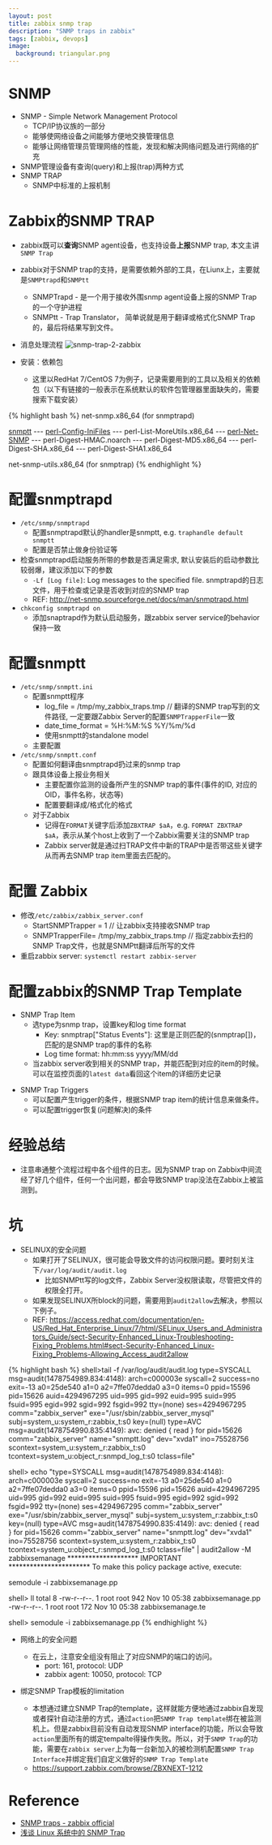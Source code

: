 ```yaml
---
layout: post
title: zabbix snmp trap
description: "SNMP traps in zabbix"
tags: [zabbix, devops]
image:
  background: triangular.png
---
```


# SNMP #

* SNMP - Simple Network Management Protocol
  - TCP/IP协议族的一部分
  - 能够使网络设备之间能够方便地交换管理信息
  - 能够让网络管理员管理网络的性能，发现和解决网络问题及进行网络的扩充
* SNMP管理设备有查询(query)和上报(trap)两种方式
* SNMP TRAP
  - SNMP中标准的上报机制

# Zabbix的SNMP TRAP #
* zabbix既可以**查询**SNMP agent设备，也支持设备**上报**SNMP trap, 本文主讲`SNMP Trap`
* zabbix对于SNMP trap的支持，是需要依赖外部的工具，在Liunx上，主要就是`SNMPtrapd`和`SNMPtt`
  - SNMPTrapd - 是一个用于接收外围snmp agent设备上报的SNMP Trap的一个守护进程
  - SNMPtt - Trap Translator， 简单说就是用于翻译或格式化SNMP Trap的，最后将结果写到文件。

* 消息处理流程
![snmp-trap-2-zabbix](http://www.plantuml.com/plantuml/png/RKwz3e9039xjKpGuym8C9ZeO1pKcEBaLQU2IetSvgl3u7g90Z9sQxzzJK7CtdaGnbyPlAnQ5mlMOtAWeJ8yvXoS7FBXM4rmVJLNhpZuOLdvXRQDL0_do3wo0drjIrwZU6yj_oR5wR0QM4kCWW6bVkfaBCypFfmiEFqmWfb-9PdWdQx4cAMqC6y4t_rsG3MPfBIdFMHZrs0KJCUigM0xwCJTEZBg0XCBT7F02)

* 安装：依赖包
   - 这里以RedHat 7/CentOS 7为例子，记录需要用到的工具以及相关的依赖包（以下有链接的一般表示在系统默认的软件包管理器里面缺失的，需要搜索下载安装）

{% highlight bash %}
net-snmp.x86_64 (for snmptrapd)

[snmptt](http://rpm.pbone.net/index.php3/stat/4/idpl/27126799/dir/redhat_el_7/com/snmptt-1.4-0.9.beta2.el7.noarch.rpm.html)
   \--- [perl-Config-IniFiles](http://rpm.pbone.net/index.php3/stat/4/idpl/29944336/dir/redhat_el_7/com/perl-Config-IniFiles-2.83-4.1.noarch.rpm.html) 
        \--- perl-List-MoreUtils.x86_64
   \--- [perl-Net-SNMP](http://rpm.pbone.net/index.php3/stat/4/idpl/6028905/dir/redhat_7.x/com/perl-Net-SNMP-v5.0.1-1.pp-rh73.noarch.rpm.html)
        \--- perl-Digest-HMAC.noarch
        \--- perl-Digest-MD5.x86_64
        \--- perl-Digest-SHA.x86_64
        \--- perl-Digest-SHA1.x86_64

net-snmp-utils.x86_64 (for snmptrap)
{% endhighlight %}

# 配置snmptrapd #
* `/etc/snmp/snmptrapd`
  - 配置snmptrapd默认的handler是snmptt, e.g. `traphandle default snmptt`
  - 配置是否禁止做身份验证等
* 检查snmptrapd启动服务所带的参数是否满足需求, 默认安装后的启动参数比较弱爆，建议添加以下的参数
  - `-Lf [Log file]`: Log messages to the specified file. snmptrapd的日志文件，用于检查或记录是否收到对应的SNMP trap
  - REF: http://net-snmp.sourceforge.net/docs/man/snmptrapd.html
* `chkconfig snmptrapd on`
  + 添加snaptrapd作为默认启动服务，跟zabbix server service的behavior保持一致

# 配置snmptt #
* `/etc/snmp/snmptt.ini`
  - 配置snmptt程序
    + log_file = /tmp/my_zabbix_traps.tmp  // 翻译的SNMP trap写到的文件路径, 一定要跟Zabbix Server的配置`SNMPTrapperFile`一致
    + date_time_format = %H:%M:%S %Y/%m/%d
    + 使用snmptt的standalone model
  - 主要配置
* `/etc/snmp/snmptt.conf`
  - 配置如何翻译由snmptrapd扔过来的snmp trap
  - 跟具体设备上报业务相关
    + 主要配置你监测的设备所产生的SNMP trap的事件(事件的ID, 对应的OID，事件名称，状态等)
    + 配置要翻译成/格式化的格式
  - 对于Zabbix
    + 记得在`FORMAT`关键字后添加`ZBXTRAP $aA`，e.g. `FORMAT ZBXTRAP $aA`，表示从某个host上收到了一个Zabbix需要关注的SNMP trap
    + Zabbix server就是通过扫TRAP文件中新的TRAP中是否带这些关键字从而再去SNMP trap item里面去匹配的。

# 配置 Zabbix #
* 修改`/etc/zabbix/zabbix_server.conf`
   - StartSNMPTrapper = 1  // 让zabbix支持接收SNMP trap
   - SNMPTrapperFile= /tmp/my_zabbix_traps.tmp // 指定zabbix去扫的SNMP Trap文件，也就是SNMPtt翻译后所写的文件
* 重启zabbix server: `systemctl restart zabbix-server`

# 配置zabbix的SNMP Trap Template
* SNMP Trap Item
  - 选type为snmp trap，设置key和log time format
    + Key: snmptrap["Status Events"]: 这里是正则匹配的(snmptrap[<regex>])，匹配的是SNMP trap的事件的名称
    + Log time format: hh:mm:ss yyyy/MM/dd
  - 当zabbix server收到相关的SNMP trap，并能匹配到对应的item的时候。可以在监控页面的`latest data`看回这个item的详细历史记录
- SNMP Trap Triggers
  - 可以配置产生trigger的条件，根据SNMP trap item的统计信息来做条件。
  - 可以配置trigger恢复(问题解决)的条件 

# 经验总结 #
* 注意串通整个流程过程中各个组件的日志。因为SNMP trap on Zabbix中间流经了好几个组件，任何一个出问题，都会导致SNMP trap没法在Zabbix上被监测到。

# 坑 #
* SELINUX的安全问题
  - 如果打开了SELINUX，很可能会导致文件的访问权限问题。要时刻关注下`/var/log/audit/audit.log`
    + 比如SNMPtt写的log文件，Zabbix Server没权限读取，尽管把文件的权限全打开。
  - 如果发现SELINUX所block的问题，需要用到`audit2allow`去解决，参照以下例子。
  - REF: https://access.redhat.com/documentation/en-US/Red_Hat_Enterprise_Linux/7/html/SELinux_Users_and_Administrators_Guide/sect-Security-Enhanced_Linux-Troubleshooting-Fixing_Problems.html#sect-Security-Enhanced_Linux-Fixing_Problems-Allowing_Access_audit2allow

{% highlight bash %}
shell>tail -f /var/log/audit/audit.log
type=SYSCALL msg=audit(1478754989.834:4148): arch=c000003e syscall=2 success=no exit=-13 a0=25de540 a1=0 a2=7ffe07dedda0 a3=0 items=0 ppid=15596 pid=15626 auid=4294967295 uid=995 gid=992 euid=995 suid=995 fsuid=995 egid=992 sgid=992 fsgid=992 tty=(none) ses=4294967295 comm="zabbix_server" exe="/usr/sbin/zabbix_server_mysql" subj=system_u:system_r:zabbix_t:s0 key=(null)
type=AVC msg=audit(1478754990.835:4149): avc:  denied  { read } for  pid=15626 comm="zabbix_server" name="snmptt.log" dev="xvda1" ino=75528756 scontext=system_u:system_r:zabbix_t:s0 tcontext=system_u:object_r:snmpd_log_t:s0 tclass=file"

shell> echo "type=SYSCALL msg=audit(1478754989.834:4148): arch=c000003e syscall=2 success=no exit=-13 a0=25de540 a1=0 a2=7ffe07dedda0 a3=0 items=0 ppid=15596 pid=15626 auid=4294967295 uid=995 gid=992 euid=995 suid=995 fsuid=995 egid=992 sgid=992 fsgid=992 tty=(none) ses=4294967295 comm="zabbix_server" exe="/usr/sbin/zabbix_server_mysql" subj=system_u:system_r:zabbix_t:s0 key=(null)
type=AVC msg=audit(1478754990.835:4149): avc:  denied  { read } for  pid=15626 comm="zabbix_server" name="snmptt.log" dev="xvda1" ino=75528756 scontext=system_u:system_r:zabbix_t:s0 tcontext=system_u:object_r:snmpd_log_t:s0 tclass=file" | audit2allow -M zabbixsemanage
******************** IMPORTANT ***********************
To make this policy package active, execute:

semodule -i zabbixsemanage.pp

shell> ll
total 8
-rw-r--r--. 1 root root 942 Nov 10 05:38 zabbixsemanage.pp
-rw-r--r--. 1 root root 172 Nov 10 05:38 zabbixsemanage.te

shell> semodule -i zabbixsemanage.pp
{% endhighlight %}

* 网络上的安全问题
  - 在云上，注意安全组没有阻止了对应SNMP的端口的访问。
    + port: 161, protocol: UDP
    + zabbix agent: 10050, protocol: TCP

* 绑定SNMP Trap模板的limitation
  - 本想通过建立SNMP Trap的template，这样就能方便地通过zabbix自发现或者探针自动注册的方式，通过`action`把`SNMP Trap template`绑在被监测机上。但是zabbix目前没有自动发现SNMP interface的功能，所以会导致`action`里面所有的绑定tempalte得操作失败。所以，对于`SNMP Trap`的功能，需要在`zabbix server`上为每一台新加入的被检测机配置`SNMP Trap Interface`并绑定我们自定义做好的`SNMP Trap Template`
  - https://support.zabbix.com/browse/ZBXNEXT-1212

# Reference #
* [SNMP traps - zabbix official](https://www.zabbix.com/documentation/3.2/manual/config/items/itemtypes/snmptrap)
* [浅谈 Linux 系统中的 SNMP Trap](https://www.ibm.com/developerworks/cn/linux/l-cn-snmp/)

